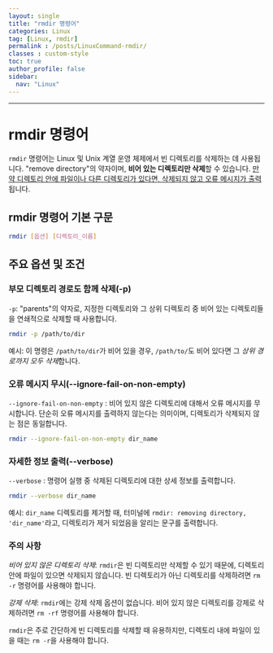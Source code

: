 ```yaml
---
layout: single
title: "rmdir 명령어"
categories: Linux
tag: [Linux, rmdir]
permalink : /posts/LinuxCommand-rmdir/
classes : custom-style
toc: true
author_profile: false
sidebar:
  nav: "Linux"
---
```


<hr>

# rmdir 명령어

`rmdir` 명령어는 Linux 및 Unix 계열 운영 체제에서 빈 디렉토리를 삭제하는 데 사용됩니다. "remove directory"의 약자이며, **비어 있는 디렉토리만 삭제**할 수 있습니다. <u>만약 디렉토리 안에 파일이나 다른 디렉토리가 있다면, 삭제되지 않고 오류 메시지가 출력</u>됩니다.

## rmdir 명령어 기본 구문

```bash
rmdir [옵션] [디렉토리_이름]
```

## 주요 옵션 및 조건

### 부모 디렉토리 경로도 함께 삭제(-p)

`-p`: "parents"의 약자로, 지정한 디렉토리와 그 상위 디렉토리 중 비어 있는 디렉토리들을 연쇄적으로 삭제할 때 사용합니다.

```bash
rmdir -p /path/to/dir
```

예시: 이 명령은 `/path/to/dir`가 비어 있을 경우, `/path/to/`도 비어 있다면 그 *상위 경로까지 모두 삭제*합니다.

### 오류 메시지 무시(--ignore-fail-on-non-empty)

`--ignore-fail-on-non-empty` : 비어 있지 않은 디렉토리에 대해서 오류 메시지를 무시합니다. 단순히 오류 메시지를 출력하지 않는다는 의미이며, 디렉토리가 삭제되지 않는 점은 동일합니다.

```bash
rmdir --ignore-fail-on-non-empty dir_name
```

### 자세한 정보 출력(--verbose)

`--verbose` : 명령어 실행 중 삭제된 디렉토리에 대한 상세 정보를 출력합니다.

```bash
rmdir --verbose dir_name
```

예시: `dir_name` 디렉토리를 제거할 때, 터미널에 `rmdir: removing directory, 'dir_name'`라고, 디렉토리가 제거 되었음을 알리는 문구를 출력합니다.

### 주의 사항

*비어 있지 않은 디렉토리 삭제*: `rmdir`은 빈 디렉토리만 삭제할 수 있기 때문에, 디렉토리 안에 파일이 있으면 삭제되지 않습니다. 빈 디렉토리가 아닌 디렉토리를 삭제하려면 `rm -r` 명령어를 사용해야 합니다.

*강제 삭제*: `rmdir`에는 강제 삭제 옵션이 없습니다. 비어 있지 않은 디렉토리를 강제로 삭제하려면 `rm -rf` 명령어를 사용해야 합니다.

`rmdir`은 주로 간단하게 빈 디렉토리를 삭제할 때 유용하지만, 디렉토리 내에 파일이 있을 때는 `rm -r`을 사용해야 합니다.